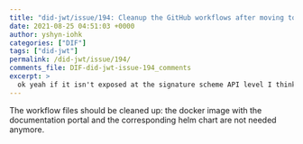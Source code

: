 ```yaml
---
title: "did-jwt/issue/194: Cleanup the GitHub workflows after moving to the GitHub pages"
date: 2021-08-25 04:51:03 +0000
author: yshyn-iohk
categories: ["DIF"]
tags: ["did-jwt"]
permalink: /did-jwt/issue/194/
comments_file: DIF-did-jwt-issue-194_comments
excerpt: >
  ok yeah if it isn't exposed at the signature scheme API level I think it's fine to leave it off then. Thank you @Wind4Greg 
---
```

The workflow files should be cleaned up: the docker image with the documentation portal and the corresponding helm chart are not needed anymore.
